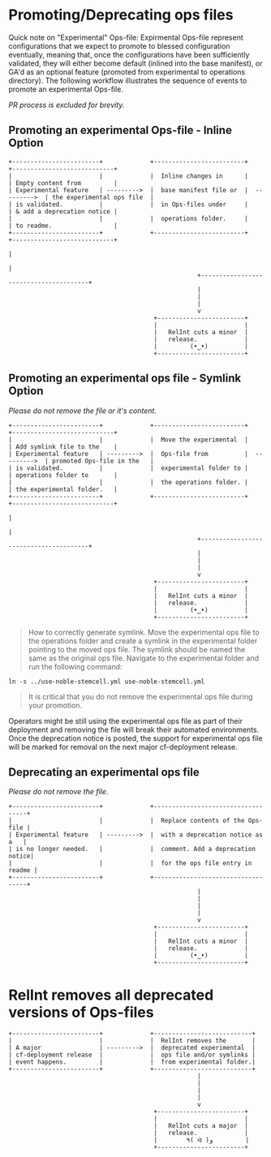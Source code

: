 # Promoting/Deprecating ops files

Quick note on "Experimental" Ops-file: Expirmental Ops-file represent configurations that we expect to promote to blessed configuration eventually, meaning that, once the configurations have been sufficiently validated, they will either become default (inlined into the base manifest), or GA'd as an optional feature (promoted from experimental to operations directory). The following workflow illustrates the sequence of events to promote an experimental Ops-file.

*_PR process is excluded for brevity._*

## Promoting an experimental Ops-file - Inline Option

```
+------------------------+             +-------------------------+              +----------------------------+
|                        |             |  Inline changes in      |              | Empty content from         |
| Experimental feature   | --------->  |  base manifest file or  |  --------->  | the experimental ops file  |
| is validated.          |             |  in Ops-files under     |              | & add a deprecation notice |
|                        |             |  operations folder.     |              | to readme.                 |
+------------------------+             +-------------------------+              +----------------------------+
                                                                                            |
                                                                                            |
                                                    +---------------------------------------+
                                                    |
                                                    |
                                                    |
                                                    v
                                        +------------------------+
                                        |                        |
                                        |   RelInt cuts a minor  |
                                        |   release.             |
                                        |         (•‿•)          |
                                        +------------------------+
```

## Promoting an experimental ops file - Symlink Option

_Please do not remove the file or it's content._
```
+------------------------+             +-------------------------+              +----------------------------+
|                        |             |  Move the experimental  |              | Add symlink file to the    |
| Experimental feature   | --------->  |  Ops-file from          |  --------->  | promoted Ops-file in the   |
| is validated.          |             |  experimental folder to |              | operations folder to       |
|                        |             |  the operations folder. |              | the experimental folder.   |
+------------------------+             +-------------------------+              +----------------------------+
                                                                                            |
                                                                                            |
                                                    +---------------------------------------+
                                                    |
                                                    |
                                                    |
                                                    v
                                        +------------------------+
                                        |                        |
                                        |   RelInt cuts a minor  |
                                        |   release.             |
                                        |         (•‿•)          |
                                        +------------------------+
```

> How to correctly generate symlink.
Move the experimental ops file to the operations folder and create a symlink in the experimental folder pointing to the moved ops file. The symlink should be named the same as the original ops file.
Navigate to the experimental folder and run the following command:
```
ln -s ../use-noble-stemcell.yml use-noble-stemcell.yml
```

> It is critical that you do not remove the experimental ops file during your promotion.

Operators might be still using the experimental ops file as part of their deployment and removing the file will break their automated environments. Once the deprecation notice is posted, the support for experimental ops file will be marked for removal on the next major cf-deployment release.

## Deprecating an experimental ops file

_Please do not remove the file._

```
+------------------------+             +-----------------------------------+
|                        |             |  Replace contents of the Ops-file |
| Experimental feature   | --------->  |  with a deprecation notice as a   |
| is no longer needed.   |             |  comment. Add a deprecation notice|
|                        |             |  for the ops file entry in readme |
+------------------------+             +-----------------------------------+
                                                    |
                                                    |
                                                    |
                                                    |
                                                    v
                                        +------------------------+
                                        |                        |
                                        |   RelInt cuts a minor  |
                                        |   release.             |
                                        |         (•‿•)          |
                                        +------------------------+
```

# RelInt removes all deprecated versions of Ops-files
```
+------------------------+             +---------------------------+
|                        |             |  RelInt removes the       |
| A major                | --------->  |  deprecated experimental  |
| cf-deployment release  |             |  ops file and/or symlinks |
| event happens.         |             |  from experimental folder.|
+------------------------+             +---------------------------+
                                                    |
                                                    |
                                                    |
                                                    |
                                                    v
                                        +------------------------+
                                        |                        |
                                        |   RelInt cuts a major  |
                                        |   release.             |
                                        |        ٩( ᐛ )و         |
                                        +------------------------+
```
